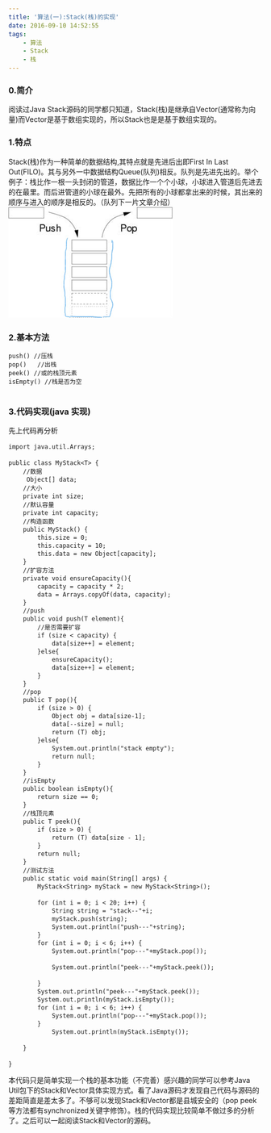 ```yaml
---
title: '算法(一):Stack(栈)的实现'
date: 2016-09-10 14:52:55
tags:
	- 算法
	- Stack
	- 栈
---
```

### 0.简介
阅读过Java Stack源码的同学都只知道，Stack(栈)是继承自Vector(通常称为向量)而Vector是基于数组实现的，所以Stack也是是基于数组实现的。
### 1.特点
Stack(栈)作为一种简单的数据结构,其特点就是先进后出即First In Last Out(FILO)。其与另外一中数据结构Queue(队列)相反。队列是先进先出的。举个例子：栈比作一根一头封闭的管道，数据比作一个个小球，小球进入管道后先进去的在最里。而后进管道的小球在最外。先把所有的小球都拿出来的时候，其出来的顺序与进入的顺序是相反的。（队列下一片文章介绍）
 ![](/img/stack/stack.jpg)
### 2.基本方法
```
push() //压栈
pop()	//出栈
peek() //或的栈顶元素
isEmpty() //栈是否为空
	
```
### 3.代码实现(java 实现)
先上代码再分析

```
import java.util.Arrays;

public class MyStack<T> {
	//数据
	 Object[] data;
	//大小
	private int size;
	//默认容量
	private int capacity;
	//构造函数
	public MyStack() {
		this.size = 0;
		this.capacity = 10;
		this.data = new Object[capacity];
	}
	//扩容方法
	private void ensureCapacity(){
		capacity = capacity * 2;
		data = Arrays.copyOf(data, capacity);
	}
	//push
	public void push(T element){
		//是否需要扩容
		if (size < capacity) {
			data[size++] = element;
		}else{
			ensureCapacity();
			data[size++] = element;
		}
	}
	//pop
	public T pop(){
		if (size > 0) {
			Object obj = data[size-1];
			data[--size] = null;
			return (T) obj;
		}else{
			System.out.println("stack empty");
			return null;
		}
	}
	//isEmpty
	public boolean isEmpty(){
		return size == 0;
	}
	//栈顶元素
	public T peek(){
		if (size > 0) {
			return (T) data[size - 1];
		}
		return null;
	}
	//测试方法
	public static void main(String[] args) {
		MyStack<String> myStack = new MyStack<String>();
		
		for (int i = 0; i < 20; i++) {
			String string = "stack--"+i;
			myStack.push(string);
			System.out.println("push---"+string);
		}
		for (int i = 0; i < 6; i++) {
			System.out.println("pop---"+myStack.pop());

			System.out.println("peek---"+myStack.peek());
			
		}
		System.out.println("peek---"+myStack.peek());
		System.out.println(myStack.isEmpty());
		for (int i = 0; i < 6; i++) {
			System.out.println("pop---"+myStack.pop());
		}
			System.out.println(myStack.isEmpty());
		
	}

}

```

本代码只是简单实现一个栈的基本功能（不完善）感兴趣的同学可以参考Java Util包下的Stack和Vector具体实现方式。看了Java源码才发现自己代码与源码的差距简直是差太多了。不够可以发现Stack和Vector都是县城安全的（pop peek等方法都有synchronized关键字修饰）。栈的代码实现比较简单不做过多的分析了。之后可以一起阅读Stack和Vector的源码。

